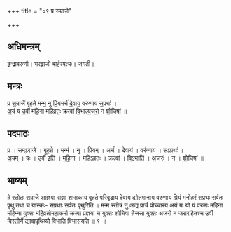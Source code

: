 +++
title = "०९ प्र सम्राजे"

+++
## अधिमन्त्रम्
इन्द्रावरुणौ। भरद्वाजो बार्हस्पत्यः। जगती।

## मन्त्रः
प्र स॒म्राजे॑ बृह॒ते मन्म॒ नु प्रि॒यमर्च॑ दे॒वाय॒ वरु॑णाय स॒प्रथः॑ ।  
अ॒यं य उ॒र्वी म॑हि॒ना महि॑व्रतः॒ क्रत्वा॑ वि॒भात्य॒जरो॒ न शो॒चिषा॑ ॥

## पदपाठः
प्र । स॒म्ऽराजे॑ । बृ॒ह॒ते । मन्म॑ । नु । प्रि॒यम् । अर्च॑ । दे॒वाय॑ । वरु॑णाय । स॒ऽप्रथः॑ ।  
अ॒यम् । यः । उ॒र्वी इति॑ । म॒हि॒ना । महि॑ऽव्रतः । क्रत्वा॑ । वि॒ऽभाति॑ । अ॒जरः॑ । न । शो॒चिषा॑ ॥

## भाष्यम्
हे स्तोतः सम्राजे आज्ञया राज्ञां शासकाय बृहते परिबृढाय देवाय द्योतमानाय वरुणाय प्रियं मनोहरं सप्रथः सर्वतः पृथु तथा च यास्कः- सप्रथाः सर्वतः पृथुरिति । मन्म स्तोत्रं नु अद्य प्रार्च प्रोच्चारय अयं यः यो यं वरुणः महिना महिम्ना युक्तः महिव्रतोमहाकर्मा क्रत्वा प्रज्ञया च युक्तः शोचिषा तेजसा युक्तः अजरो न जरारहितश्च उर्वी विस्तीर्णे द्यावापृथिव्यौ विभाति विभासयति ॥ ९ ॥